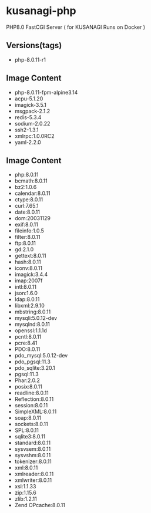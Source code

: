 # kusanagi-php
PHP8.0 FastCGI Server ( for KUSANAGI Runs on Docker )

## Versions(tags)
- php-8.0.11-r1

## Image Content
- php-8.0.11-fpm-alpine3.14
- acpu-5.1.20
- imagick-3.5.1
- msgpack-2.1.2
- redis-5.3.4
- sodium-2.0.22
- ssh2-1.3.1
- xmlrpc:1.0.0RC2
- yaml-2.2.0

## Image Content
- php:8.0.11
- bcmath:8.0.11
- bz2:1.0.6
- calendar:8.0.11
- ctype:8.0.11
- curl:7.65.1
- date:8.0.11
- dom:20031129
- exif:8.0.11
- fileinfo:1.0.5
- filter:8.0.11
- ftp:8.0.11
- gd:2.1.0
- gettext:8.0.11
- hash:8.0.11
- iconv:8.0.11
- imagick:3.4.4
- imap:2007f
- intl:8.0.11
- json:1.6.0
- ldap:8.0.11
- libxml:2.9.10
- mbstring:8.0.11
- mysqli:5.0.12-dev
- mysqlnd:8.0.11
- openssl:1.1.1d
- pcntl:8.0.11
- pcre:8.41
- PDO:8.0.11
- pdo_mysql:5.0.12-dev
- pdo_pgsql:11.3
- pdo_sqlite:3.20.1
- pgsql:11.3
- Phar:2.0.2
- posix:8.0.11
- readline:8.0.11
- Reflection:8.0.11
- session:8.0.11
- SimpleXML:8.0.11
- soap:8.0.11
- sockets:8.0.11
- SPL:8.0.11
- sqlite3:8.0.11
- standard:8.0.11
- sysvsem:8.0.11
- sysvshm:8.0.11
- tokenizer:8.0.11
- xml:8.0.11
- xmlreader:8.0.11
- xmlwriter:8.0.11
- xsl:1.1.33
- zip:1.15.6
- zlib:1.2.11
- Zend OPcache:8.0.11

